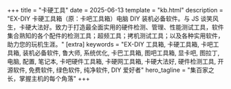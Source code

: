 +++
title = "卡硬工具"
date = 2025-06-13
template = "kb.html"
description = "EX-DIY 卡硬工具箱（原：卡吧工具箱）电脑 DIY 装机必备软件。与 JS 谈笑风生，卡硬大法好。致力于打造最全面实用的硬件检测、管理、性能测试工具，软件集合熟知的各个配件的检测工具；超频工具；拷机测试工具；以及各种实用软件，助力您的玩机生涯。"
[extra]
keywords = "EX-DIY 工具箱, 卡硬工具箱, 卡吧工具箱, 装机必备软件, 鲁大师, 系统优化, 卡巴工具箱, 图吧工具箱, 显卡吧, 图拉丁, 电脑, 配置, 笔记本, 卡吧硬件工具箱, 卡硬网工具箱, 卡硬大法好, 硬件检测工具, 开源软件, 免费软件, 绿色软件, 纯净软件, DIY 爱好者"
hero_tagline = "集百家之长，掌握主机的每个角落"
+++
